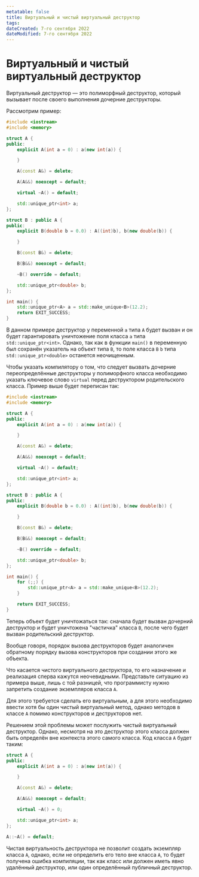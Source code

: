 ```yaml
---
metatable: false
title: Виртуальный и чистый виртуальный деструктор
tags:
dateCreated: 7-го сентября 2022
dateModified: 7-го сентября 2022
---
```

# Виртуальный и чистый виртуальный деструктор

Виртуальный деструктор — это полиморфный деструктор, который вызывает после своего выполнения дочерние деструкторы.

Рассмотрим пример:

```cpp
#include <iostream>
#include <memory>

struct A {
public:
    explicit A(int a = 0) : a(new int(a)) {

    }

    A(const A&) = delete;

    A(A&&) noexcept = default;

    virtual ~A() = default;

    std::unique_ptr<int> a;
};

struct B : public A {
public:
    explicit B(double b = 0.0) : A((int)b), b(new double(b)) {

    }

    B(const B&) = delete;

    B(B&&) noexcept = default;

    ~B() override = default;

    std::unique_ptr<double> b;
};

int main() {
    std::unique_ptr<A> a = std::make_unique<B>(12.2);
    return EXIT_SUCCESS;
}
```

В данном примере деструктор у переменной `a` типа `A` будет вызван и он будет гарантировать уничтожение поля класса `a` типа `std::unique_ptr<int>`. Однако, так как в функции `main()` в переменную был сохранён указатель на объект типа `B`, то поле класса `B` `b` типа `std::unique_ptr<double>` останется неочищенным.

Чтобы указать компилятору о том, что следует вызвать дочерние переопределённые деструкторы у полиморфного класса необходимо указать ключевое слово `virtual` перед деструктором родительского класса. Пример выше будет переписан так:

```cpp
#include <iostream>
#include <memory>

struct A {
public:
    explicit A(int a = 0) : a(new int(a)) {

    }

    A(const A&) = delete;

    A(A&&) noexcept = default;

    virtual ~A() = default;

    std::unique_ptr<int> a;
};

struct B : public A {
public:
    explicit B(double b = 0.0) : A((int)b), b(new double(b)) {

    }

    B(const B&) = delete;

    B(B&&) noexcept = default;

    ~B() override = default;

    std::unique_ptr<double> b;
};

int main() {
    for (;;) {
        std::unique_ptr<A> a = std::make_unique<B>(12.2);
    }

    return EXIT_SUCCESS;
}
```

Теперь объект будет уничтожаться так: сначала будет вызван дочерний деструктор и будет уничтожена "частичка" класса `B`, после чего будет вызван родительский деструктор.

Вообще говоря, порядок вызова деструкторов будет аналогичен обратному порядку вызова конструкторов при создании этого же объекта.

Что касается чистого виртуального деструктора, то его назначение и реализация сперва кажутся неочевидными. Представьте ситуацию из примера выше, лишь с той разницей, что программисту нужно запретить создание экземпляров класса `A`.

Для этого требуется сделать его виртуальным, а для этого необходимо ввести хотя бы один чистый виртуальный метод, однако методов в классе `A` помимо конструкторов и деструкторов нет.

Решением этой проблемы может послужить чистый виртуальный деструктор. Однако, несмотря на это деструктор этого класса должен быть определён вне контекста этого самого класса. Код класса `A` будет таким:

```cpp
struct A {
public:
    explicit A(int a = 0) : a(new int(a)) {

    }

    A(const A&) = delete;

    A(A&&) noexcept = default;

    virtual ~A() = 0;

    std::unique_ptr<int> a;
};

A::~A() = default;
```

Чистая виртуальность деструктора не позволит создать экземпляр класса `A`, однако, если не определить его тело вне класса `A`, то будет получена ошибка компиляции, так как класс или должен иметь явно удалённый деструктор, или один определённый публичный деструктор.
